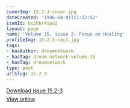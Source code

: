 ```yaml
---
coverImg: 15.2-3-cover.jpg
dateCreated: '1996-04-01T11:32:52'
itemId: bcphbr4spo2
layout: page
name: 'Volume 15, issue 2: Focus on Healing'
profileImg: 15.2-3-rect.jpg
tags:
- hasAuthor: dreamnetwork
- hasTag: dream-network-volume-15
- hasTag: dreamnetwork
type: post
urlSlug: 15.2-3
---
```

<p style="margin-block-end: 5px; margin-block-start: 5px;"><a href="../files/pdfs/Volume_15/15.2-3-Dream-Network-Vol-15-No-3_de-skew.pdf" download="">Download issue 15.2-3</a></p><p style="margin-block-end: 5px; margin-block-start: 5px;"><a href="../files/pdfs/Volume_15/15.2-3-Dream-Network-Vol-15-No-3_de-skew.pdf">View online</a></p>